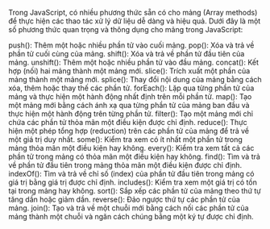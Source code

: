 
Trong JavaScript, có nhiều phương thức sẵn có cho mảng (Array methods) để thực hiện các thao tác xử lý dữ liệu dễ dàng và hiệu quả. Dưới đây là một số phương thức quan trọng và thông dụng cho mảng trong JavaScript:

push(): Thêm một hoặc nhiều phần tử vào cuối mảng.
pop(): Xóa và trả về phần tử cuối cùng của mảng.
shift(): Xóa và trả về phần tử đầu tiên của mảng.
unshift(): Thêm một hoặc nhiều phần tử vào đầu mảng.
concat(): Kết hợp (nối) hai mảng thành một mảng mới.
slice(): Trích xuất một phần của mảng thành một mảng mới.
splice(): Thay đổi nội dung của mảng bằng cách xóa, thêm hoặc thay thế các phần tử.
forEach(): Lặp qua từng phần tử của mảng và thực hiện một hành động nhất định trên mỗi phần tử.
map(): Tạo một mảng mới bằng cách ánh xạ qua từng phần tử của mảng ban đầu và thực hiện một hành động trên từng phần tử.
filter(): Tạo một mảng mới chỉ chứa các phần tử thỏa mãn một điều kiện được chỉ định.
reduce(): Thực hiện một phép tổng hợp (reduction) trên các phần tử của mảng để trả về một giá trị duy nhất.
some(): Kiểm tra xem có ít nhất một phần tử trong mảng thỏa mãn một điều kiện hay không.
every(): Kiểm tra xem tất cả các phần tử trong mảng có thỏa mãn một điều kiện hay không.
find(): Tìm và trả về phần tử đầu tiên trong mảng thỏa mãn một điều kiện được chỉ định.
indexOf(): Tìm và trả về chỉ số (index) của phần tử đầu tiên trong mảng có giá trị bằng giá trị được chỉ định.
includes(): Kiểm tra xem một giá trị có tồn tại trong mảng hay không.
sort(): Sắp xếp các phần tử của mảng theo thứ tự tăng dần hoặc giảm dần.
reverse(): Đảo ngược thứ tự các phần tử của mảng.
join(): Tạo và trả về một chuỗi mới bằng cách nối các phần tử của mảng thành một chuỗi và ngăn cách chúng bằng một ký tự được chỉ định.
